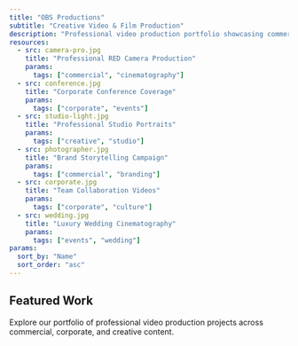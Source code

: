 ```yaml
---
title: "OBS Productions"
subtitle: "Creative Video & Film Production"
description: "Professional video production portfolio showcasing commercial, corporate, and creative content"
resources:
  - src: camera-pro.jpg
    title: "Professional RED Camera Production"
    params:
      tags: ["commercial", "cinematography"]
  - src: conference.jpg
    title: "Corporate Conference Coverage"
    params:
      tags: ["corporate", "events"]
  - src: studio-light.jpg
    title: "Professional Studio Portraits"
    params:
      tags: ["creative", "studio"]
  - src: photographer.jpg
    title: "Brand Storytelling Campaign"
    params:
      tags: ["commercial", "branding"]
  - src: corporate.jpg
    title: "Team Collaboration Videos"
    params:
      tags: ["corporate", "culture"]
  - src: wedding.jpg
    title: "Luxury Wedding Cinematography"
    params:
      tags: ["events", "wedding"]
params:
  sort_by: "Name"
  sort_order: "asc"
---
```


## Featured Work

Explore our portfolio of professional video production projects across commercial, corporate, and creative content.